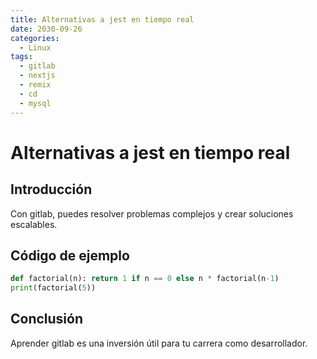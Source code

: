 ```yaml
---
title: Alternativas a jest en tiempo real
date: 2030-09-26
categories:
  - Linux
tags:
  - gitlab
  - nextjs
  - remix
  - cd
  - mysql
---
```


# Alternativas a jest en tiempo real

## Introducción

Con gitlab, puedes resolver problemas complejos y crear soluciones escalables.

## Código de ejemplo

```python
def factorial(n): return 1 if n == 0 else n * factorial(n-1)
print(factorial(5))
```

## Conclusión

Aprender gitlab es una inversión útil para tu carrera como desarrollador.